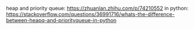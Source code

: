 heap and priority queue: https://zhuanlan.zhihu.com/p/74210552
in python: https://stackoverflow.com/questions/36991716/whats-the-difference-between-heapq-and-priorityqueue-in-python

